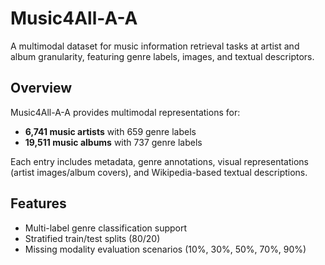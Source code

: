 # Music4All-A-A

A multimodal dataset for music information retrieval tasks at artist and album granularity, featuring genre labels, images, and textual descriptors.

## Overview

Music4All-A-A provides multimodal representations for:
- **6,741 music artists** with 659 genre labels
- **19,511 music albums** with 737 genre labels

Each entry includes metadata, genre annotations, visual representations (artist images/album covers), and Wikipedia-based textual descriptions.

## Features

- Multi-label genre classification support
- Stratified train/test splits (80/20)
- Missing modality evaluation scenarios (10%, 30%, 50%, 70%, 90%)
